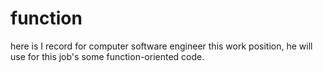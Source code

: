 # function
here is I record for computer software engineer this work position, he will use for this job's some function-oriented code.
